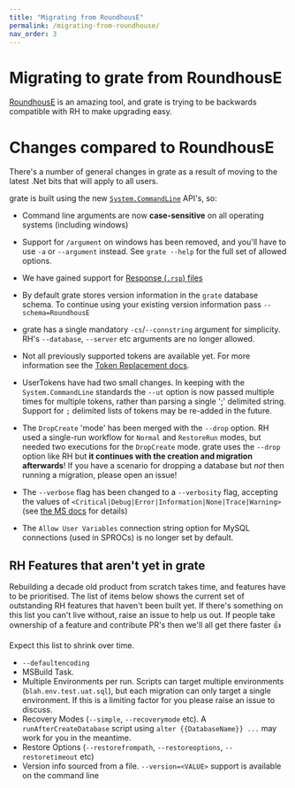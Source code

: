```yaml
---
title: "Migrating from RoundhousE"
permalink: /migrating-from-roundhouse/
nav_order: 3
---
```


# Migrating to grate from RoundhousE

[RoundhousE](https://github.com/chucknorris/roundhouse) is an amazing tool, and grate is trying to be backwards compatible with RH to make upgrading easy.

# Changes compared to RoundhousE

There's a number of general changes in grate as a result of moving to the latest .Net bits that will apply to all users.

grate is built using the new [`System.CommandLine`](https://github.com/dotnet/command-line-api) API's, so:
- Command line arguments are now **case-sensitive** on all operating systems (including windows)
- Support for `/argument` on windows has been removed, and you'll have to use `-a` or `--argument` instead.  See `grate --help` for the full set of allowed options.
- We have gained support for [Response (`.rsp`) files](ConfigurationOptions/ResponseFiles.md)

- By default grate stores version information in the `grate` database schema.  To continue using your existing version information pass `--schema=RoundhousE`
- grate has a single mandatory `-cs`/`--connstring` argument for simplicity.  RH's `--database`, `--server` etc arguments are no longer allowed.

- Not all previously supported tokens are available yet.  For more information see the [Token Replacement docs](TokenReplacement.md).
- UserTokens have had two small changes.  In keeping with the `System.CommandLine` standards the `--ut` option is now passed multiple times for multiple tokens, rather than parsing a single ';' delimited string. Support for `;` delimited lists of tokens may be re-added in the future.

- The `DropCreate` 'mode' has been merged with the `--drop` option. RH used a single-run workflow for `Normal` and `RestoreRun` modes, but needed two executions for the `DropCreate` mode.  grate uses the `--drop` option like RH but **it continues with the creation and migration afterwards**! If you have a scenario for dropping a database but _not_ then running a migration, please open an issue!

- The `--verbose` flag has been changed to a `--verbosity` flag, accepting the values of `<Critical|Debug|Error|Information|None|Trace|Warning>` (see [the MS docs](https://docs.microsoft.com/dotnet/api/Microsoft.Extensions.Logging.LogLevel) for details)

- The `Allow User Variables` connection string option for MySQL connections (used in SPROCs) is no longer set by default.


## RH Features that aren't yet in grate

Rebuilding a decade old product from scratch takes time, and features have to be prioritised. The list of items below shows the current set of outstanding RH features that haven't been built yet.  If there's something on this list you can't live without, raise an issue to help us out.  If people take ownership of a feature and contribute PR's then we'll all get there faster 👍

Expect this list to shrink over time.

- `--defaultencoding`
- MSBuild Task.
- Multiple Environments per run. Scripts can target multiple environments (`blah.env.test.uat.sql`), but each migration can only target a single environment.  If this is a limiting factor for  you please raise an issue to discuss.
- Recovery Modes (`--simple`, `--recoverymode` etc).  A `runAfterCreateDatabase` script using `alter {{DatabaseName}} ...` may work for you in the meantime.
- Restore Options (`--restorefrompath`, `--restoreoptions`, `--restoretimeout` etc)
- Version info sourced from a file.  `--version=<VALUE>` support is available on the command line
